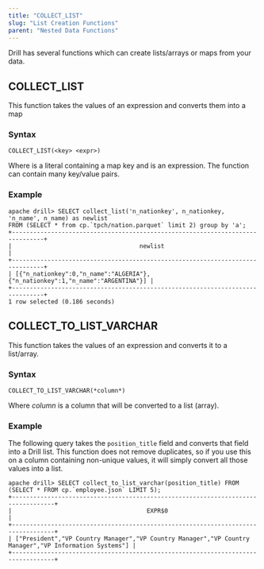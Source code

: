 ```yaml
---
title: "COLLECT_LIST"
slug: "List Creation Functions"
parent: "Nested Data Functions"
---
```

Drill has several functions which can create lists/arrays or maps from your data.

## COLLECT_LIST
This function takes the values of an expression and converts them into a map

### Syntax

    COLLECT_LIST(<key> <expr>)

Where <key> is a literal containing a map key and <exper> is an expression. The function can contain many key/value pairs.
  
### Example

    apache drill> SELECT collect_list('n_nationkey', n_nationkey, 'n_name', n_name) as newlist
    FROM (SELECT * from cp.`tpch/nation.parquet` limit 2) group by 'a';
    +-------------------------------------------------------------------------------+
    |                                    newlist                                    |
    +-------------------------------------------------------------------------------+
    | [{"n_nationkey":0,"n_name":"ALGERIA"},{"n_nationkey":1,"n_name":"ARGENTINA"}] |
    +-------------------------------------------------------------------------------+
    1 row selected (0.186 seconds)
  


## COLLECT_TO_LIST_VARCHAR
This function takes the values of an expression and converts it to a list/array. 

### Syntax
  
    COLLECT_TO_LIST_VARCHAR(*column*)

Where *column* is a column that will be converted to a list (array).

### Example
The following query takes the `position_title` field and converts that field into a Drill list.  This function does not remove duplicates, so if you use this on a column 
containing non-unique values, it will simply convert all those values into a list. 

    apache drill> SELECT collect_to_list_varchar(position_title) FROM (SELECT * FROM cp.`employee.json` LIMIT 5);
    +----------------------------------------------------------------------------------+
    |                                      EXPR$0                                      |
    +----------------------------------------------------------------------------------+
    | ["President","VP Country Manager","VP Country Manager","VP Country Manager","VP Information Systems"] |
    +----------------------------------------------------------------------------------+

